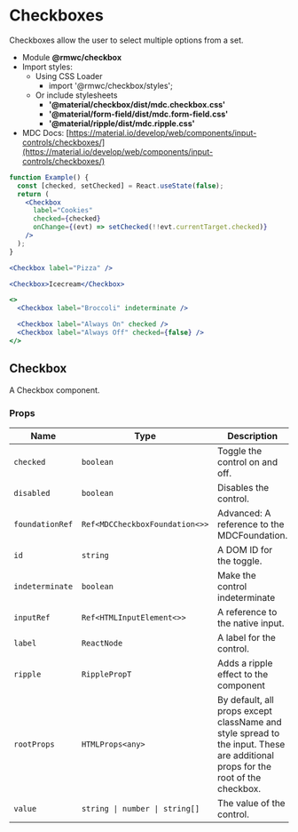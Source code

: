 # Checkboxes

Checkboxes allow the user to select multiple options from a set.

- Module **@rmwc/checkbox**
- Import styles:
  - Using CSS Loader
    - import '@rmwc/checkbox/styles';
  - Or include stylesheets
    - **'@material/checkbox/dist/mdc.checkbox.css'**
    - **'@material/form-field/dist/mdc.form-field.css'**
    - **'@material/ripple/dist/mdc.ripple.css'**
- MDC Docs: [https://material.io/develop/web/components/input-controls/checkboxes/](https://material.io/develop/web/components/input-controls/checkboxes/)

```jsx
function Example() {
  const [checked, setChecked] = React.useState(false);
  return (
    <Checkbox
      label="Cookies"
      checked={checked}
      onChange={(evt) => setChecked(!!evt.currentTarget.checked)}
    />
  );
}
```

```jsx
<Checkbox label="Pizza" />
```

```jsx
<Checkbox>Icecream</Checkbox>
```

```jsx
<>
  <Checkbox label="Broccoli" indeterminate />

  <Checkbox label="Always On" checked />
  <Checkbox label="Always Off" checked={false} />
</>
```

## Checkbox

A Checkbox component.

### Props

| Name            | Type                           | Description                                                                                                                    |
| --------------- | ------------------------------ | ------------------------------------------------------------------------------------------------------------------------------ |
| `checked`       | `boolean`                      | Toggle the control on and off.                                                                                                 |
| `disabled`      | `boolean`                      | Disables the control.                                                                                                          |
| `foundationRef` | `Ref<MDCCheckboxFoundation<>>` | Advanced: A reference to the MDCFoundation.                                                                                    |
| `id`            | `string`                       | A DOM ID for the toggle.                                                                                                       |
| `indeterminate` | `boolean`                      | Make the control indeterminate                                                                                                 |
| `inputRef`      | `Ref<HTMLInputElement<>>`      | A reference to the native input.                                                                                               |
| `label`         | `ReactNode`                    | A label for the control.                                                                                                       |
| `ripple`        | `RipplePropT`                  | Adds a ripple effect to the component                                                                                          |
| `rootProps`     | `HTMLProps<any>`               | By default, all props except className and style spread to the input. These are additional props for the root of the checkbox. |
| `value`         | `string \| number \| string[]` | The value of the control.                                                                                                      |
